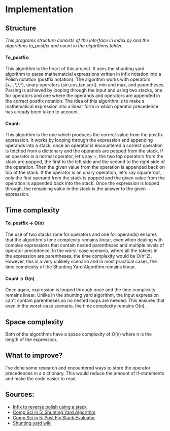 # Implementation
## Structure
*This programs structure consists of the interface in index.py and the algorithms to_postfix and count in the algorithms folder.*
#### To_postfix:
This algorithm is the heart of this project. It uses the shunting yard algorithm to parse mathematcial expressions written in infix notation into a Polish notation (postfix notation).
The algorithm works with operators (+,-,*,/,^), unary operators (sin,cos,tan,sqrt), min and max, and parentheses. Parsing is achieved by looping through the input and using two stacks, one for operators and one where the operands and operators are appended in the correct postfix notation.
The idea of this algorithm is to make a mathematical expression into a linear form in which operator precedence has already been taken to account.
#### Count:
This algorithm is the one which produces the correct value from the postfix expression. It works by looping through the expression and appending operands into a stack, once an operator is encountered a correct operation is fetched from a dictionary and the operands are popped from the stack.
If an operator is a normal operator, let's say +, the two top operators from the stack are popped, the first to the left side and the second to the right side of the operation.
Then the given value from the operation is appended back on top of the stack. If the operator is an unary operation, let's say squareroot, only the first operand from the stack is popped and the given value from the operation is appended back into the stack.
Once the expression is looped through, the remaining value in the stack is the answer to the given expression.
## Time complexity
#### To_postfix &rarr; O(n)
The use of two stacks (one for operators and one for operands) ensures that the algorithm's time complexity remains linear, even when dealing with complex expressions that contain nested parentheses and multiple levels of operator precedence. 
In the worst-case scenario, where all the tokens in the expression are parentheses, the time complexity would be O(n^2). However, this is a very unlikely scenario and in most practical cases, the time complexity of the Shunting Yard Algorithm remains linear.
#### Count &rarr; O(n)
Once again, expression is looped through once and the time complexity remains linear. Unlike in the shunting yard algorithm, the input expression can't contain parentheses so no nested loops are needed.
This ensures that even in the worst-case scenario, the time complexity remains O(n).
## Space complexity
Both of the algorithms have a space complexity of O(n) where n is the length of the expression.
## What to improve?
I've done some research and encountered ways to store the operator precedences in a dictionary. This would reduce the amount of if-statements and make the code easier to read.
## Sources:
- [Infix to reverse polish using a stack](https://www.youtube.com/watch?v=LQ-iW8jm6Mk)
- [Comp Sci in 5: Shunting Yard Algorithm](https://www.youtube.com/watch?v=Wz85Hiwi5MY)
- [Comp Sci in 5: Post Fix Stack Evaluator](https://www.youtube.com/watch?v=bebqXO8H4eA)
- [Shunting yard wiki](https://en.wikipedia.org/wiki/Shunting_yard_algorithm)
